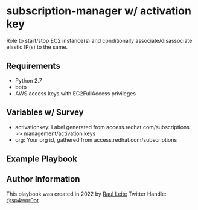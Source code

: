 subscription-manager w/ activation key
=========

Role to start/stop EC2 instance(s) and conditionally associate/disassociate elastic IP(s) to the same.  

Requirements
------------
- Python 2.7
- boto
- AWS access keys with EC2FullAccess privileges

Variables w/ Survey
--------------

- activationkey: Label generated from access.redhat.com/subscriptions >> management/activation keys
- org: Your org id, gathered from access.redhat.com/subscriptions

Example Playbook
----------------



Author Information
------------------
This playbook was created in 2022 by [Raul Leite](https://github.com/sp4wnr0ot "Github")
Twitter Handle: [@sp4wnr0ot](https://twitter.com/sp4wnr0ot "Twitter")
